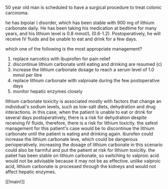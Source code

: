 50 year old man is scheduled to have a surgical procedure to treat colonic carcinoma. 

he has bipolar I disorder, which has been stable with 900 mg of lithium carbonate daily. He has been taking his medication at bedtime for many years, and his lithium level is 0.8 mmol/L (0.6-1.2). Postoperatively, he will receive IV fluids and be unable to eat and drink for a few days. 

which one of the following is the most appropriate management? 

1. replace narcotics with ibuprofen for pain relief 
2. discontinue lithium carbonate until eating and drinking are resumed (c)
3. increase the lithium carbonate dosage to reach a serum level of 1.0 mmol per litre 
4. replace lithium carbonate with valproate during the few postoperative days 
5. monitor hepatic enzymes closely 

lithium carbonate toxicity is associated mostly with factors that change an individual's sodium levels, such as low-salt diets, dehydration and drug interactions. in this case, when the patient is unable to eat or drink for several days postoperatively, there is a risk for dehydration despite receiving IV fluids, therefore, there is a risk for lithium toxicity. the safest management for this patient's case would be to discontinue the lithium carbonate until the patient is eating and drinking again. iburofen could increase the lithium carbonate leve, which could be dangerous perioperatively. increasing the dosage of lithium carbonate in this scenario could also be harmful and put the patient at risk for lithium toxicitiy. the patiet has been stable on lithium carbonate, so switching to valproic acid would not be advisable because it may not be as effective. unlike valproic acid, lithium carbonate is processed through the kidneys and would not affect hepatic enzymes. 

[[!main!]]
